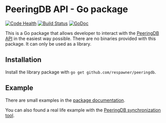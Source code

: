 # PeeringDB API - Go package

[![Code Health](https://landscape.io/github/respawner/peeringdb/master/landscape.svg?style=flat)](https://landscape.io/github/respawner/peeringdb/master)
[![Build Status](https://travis-ci.org/respawner/peeringdb.svg?branch=master)](https://travis-ci.org/respawner/peeringdb)
[![GoDoc](https://godoc.org/github.com/respawner/peeringdb?status.svg)](https://godoc.org/github.com/respawner/peeringdb)

This is a Go package that allows developer to interact with the
[PeeringDB API](https://peeringdb.com/apidocs/) in the easiest way possible.
There are no binaries provided with this package. It can only be used as a
library.

## Installation

Install the library package with `go get github.com/respawner/peeringdb`.

## Example

There are small examples in the
[package documentation](https://godoc.org/github.com/respawner/peeringdb).

You can also found a real life example with the
[PeeringDB synchronization tool](https://github.com/respawner/peeringdb-sync).
